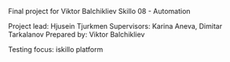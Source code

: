 Final project for Viktor Balchikliev
Skillo 08 - Automation

Project lead: Hjusein Tjurkmen
Supervisors: Karina Aneva, Dimitar Tarkalanov
Prepared by: Viktor Balchikliev

Testing focus: iskillo platform

